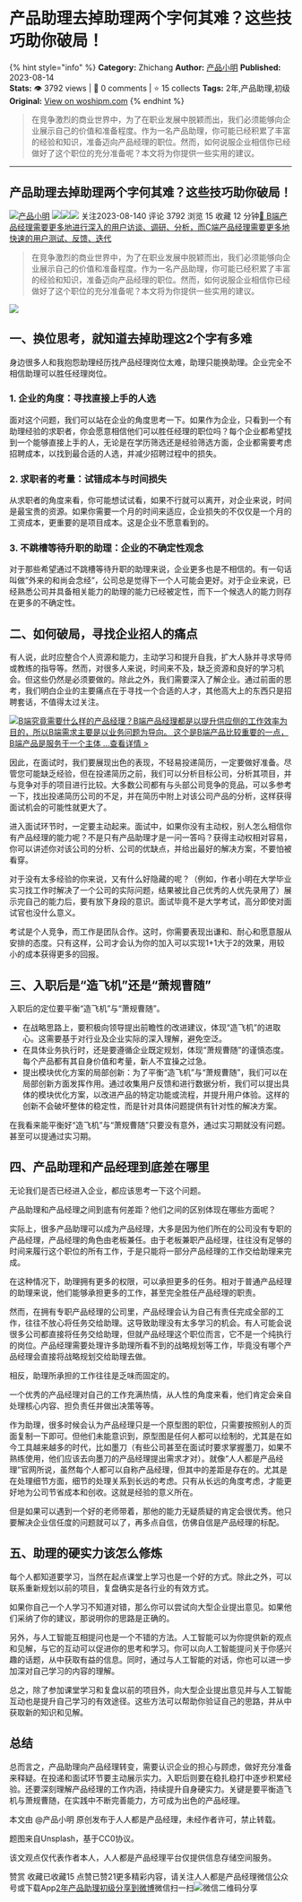 # 产品助理去掉助理两个字何其难？这些技巧助你破局！
{% hint style="info" %}
**Category:** Zhichang
**Author:** [产品小明](https://www.woshipm.com/u/1144755)
**Published:** 2023-08-14  
**Stats:** 👁️ 3792 views | 💬 0 comments | ⭐ 15 collects
**Tags:** 2年,产品助理,初级
**Original:** [View on woshipm.com](https://www.woshipm.com/zhichang/5884419.html)
{% endhint %}
> 在竞争激烈的商业世界中，为了在职业发展中脱颖而出，我们必须能够向企业展示自己的价值和准备程度。作为一名产品助理，你可能已经积累了丰富的经验和知识，准备迈向产品经理的职位。然而，如何说服企业相信你已经做好了这个职位的充分准备呢？本文将为你提供一些实用的建议。

---

## 产品助理去掉助理两个字何其难？这些技巧助你破局！

[![](https://static.woshipm.com/view/woshipm_api_def_20240102150833_8733.png?imageView2/1/w/72/h/72/q/100)](https://www.woshipm.com/u/1144755)[产品小明](https://www.woshipm.com/u/1144755) ![](https://static.woshipm.com/tag/1121_1@2x.png)![](https://static.woshipm.com/tag/1501_1@2x.png)![](https://static.woshipm.com/tag/2205_1@2x.png) 关注2023-08-140 评论 3792 浏览 15 收藏 12 分钟[🔗 B端产品经理需要更多地进行深入的用户访谈、调研、分析，而C端产品经理需要更多地快速的用户测试、反馈、迭代](https://ke.qidianla.com/courses/bcpm)

> 在竞争激烈的商业世界中，为了在职业发展中脱颖而出，我们必须能够向企业展示自己的价值和准备程度。作为一名产品助理，你可能已经积累了丰富的经验和知识，准备迈向产品经理的职位。然而，如何说服企业相信你已经做好了这个职位的充分准备呢？本文将为你提供一些实用的建议。

![](https://image.woshipm.com/2023/04/13/1c261f04-d9ea-11ed-9d7a-00163e0b5ff3.jpg)

## 一、换位思考，就知道去掉助理这2个字有多难

身边很多人和我抱怨助理经历找产品经理岗位太难，助理只能换助理。企业完全不相信助理可以胜任经理岗位。

### 1\. 企业的角度：寻找直接上手的人选

面对这个问题，我们可以站在企业的角度思考一下。如果作为企业，只看到一个有助理经验的求职者，你会愿意相信他们可以胜任经理的职位吗？每个企业都希望找到一个能够直接上手的人，无论是在学历筛选还是经验筛选方面，企业都需要考虑招聘成本，以找到最合适的人选，并减少招聘过程中的损失。

### 2\. 求职者的考量：试错成本与时间损失

从求职者的角度来看，你可能想试试看，如果不行就可以离开，对企业来说，时间是最宝贵的资源。如果你需要一个月的时间来适应，企业损失的不仅仅是一个月的工资成本，更重要的是项目成本。这是企业不愿意看到的。

### 3\. 不跳槽等待升职的助理：企业的不确定性观念

对于那些希望通过不跳槽等待升职的助理来说，企业更多也是不相信的。有一句话叫做”外来的和尚会念经”，公司总是觉得下一个人可能会更好。对于企业来说，已经熟悉公司并具备相关能力的助理的能力已经被定性，而下一个候选人的能力则存在更多的不确定性。

## 二、如何破局，寻找企业招人的痛点

有人说，此时应整合个人资源和能力，主动学习和提升自我，扩大人脉并寻求导师或教练的指导等。然而，对很多人来说，时间来不及，缺乏资源和良好的学习机会。但这些仍然是必须要做的。除此之外，我们需要深入了解企业。通过前面的思考，我们明白企业的主要痛点在于寻找一个合适的人才，其他高大上的东西只是招聘套话，不值得太过关注。

[![](https://image.woshipm.com/2023/08/02/f7cafd68-30e3-11ee-9da3-00163e0b5ff3.png)B端究竟需要什么样的产品经理？B端产品经理都是以提升供应侧的工作效率为目的，所以B端需求主要是以业务问题为导向。 这个是B端产品比较重要的一点，B端产品是服务于一个主体 ...查看详情 >](https://ke.qidianla.com/courses/bcpm)

因此，在面试时，我们要展现出色的表现，不轻易投递简历，一定要做好准备。尽管您可能缺乏经验，但在投递简历之前，我们可以分析目标公司，分析其项目，并与竞争对手的项目进行比较。大多数公司都有与头部公司竞争的竞品，可以多参考一下，找出投递简历公司的不足，并在简历中附上对该公司产品的分析，这样获得面试机会的可能性就更大了。

进入面试环节时，一定要主动起来。面试中，如果你没有主动权，别人怎么相信你有产品经理的能力呢？不是只有产品助理才是一问一答吗？获得主动权相对容易，你可以讲述你对该公司的分析、公司的优缺点，并给出最好的解决方案，不要怕被看穿。

对于没有太多经验的你来说，又有什么好隐藏的呢？（例如，作者小明在大学毕业实习找工作时解决了一个公司的实际问题，结果被比自己优秀的人优先录用了）展示完自己的能力后，要有放下身段的意识。面试毕竟不是大学考试，高分即使对面试官也没什么意义。

考试是个人竞争，而工作是团队合作。这时，你需要表现出谦和、耐心和愿意服从安排的态度。只有这样，公司才会认为你的加入可以实现1+1大于2的效果，用较小的成本获得更多的回报。

## 三、入职后是“造飞机”还是“萧规曹随”

入职后的定位要平衡“造飞机”与“萧规曹随”。

*   在战略思路上，要积极向领导提出前瞻性的改进建议，体现“造飞机”的进取心。这需要基于对行业及企业实际的深入理解，避免空泛。
*   在具体业务执行时，还是要遵循企业既定规划，体现“萧规曹随”的谨慎态度。每个产品都有其自身价值和考量，新人不宜操之过急。
*   提出模块优化方案的局部创新：为了平衡“造飞机”与“萧规曹随”，我们可以在局部创新方面发挥作用。通过收集用户反馈和进行数据分析，我们可以提出具体的模块优化方案，以改进产品的特定功能或流程，并提升用户体验。这样的创新不会破坏整体的稳定性，而是针对具体问题提供有针对性的解决方案。

在我看来能平衡好“造飞机”与“萧规曹随”只要没有意外，通过实习期就没有问题。甚至可以提通过实习期。

## 四、产品助理和产品经理到底差在哪里

无论我们是否已经进入企业，都应该思考一下这个问题。

产品助理和产品经理之间到底有何差距？他们之间的区别体现在哪些方面呢？

实际上，很多产品助理可以成为产品经理，大多是因为他们所在的公司没有专职的产品经理，产品经理的角色由老板兼任。由于老板兼职产品经理，往往没有足够的时间来履行这个职位的所有工作，于是只能将一部分产品经理的工作交给助理来完成。

在这种情况下，助理拥有更多的权限，可以承担更多的任务。相对于普通产品经理的助理来说，他们能够承担更多的工作，甚至完全胜任产品经理的职责。

然而，在拥有专职产品经理的公司里，产品经理会认为自己有责任完成全部的工作，往往不放心将任务交给助理。这导致助理没有太多学习的机会。有人可能会说很多公司都直接将任务交给助理，但就产品经理这个职位而言，它不是一个纯执行的岗位。产品经理需要处理许多助理所看不到的战略规划等工作，毕竟没有哪个产品经理会直接将战略规划交给助理去做。

相反，助理所承担的工作往往是乏味而固定的。

一个优秀的产品经理对自己的工作充满热情，从人性的角度来看，他们肯定会亲自处理核心内容、担负责任并做出决策等等。

作为助理，很多时候会认为产品经理只是一个原型图的职位，只需要按照别人的页面复制一下即可。但他们未能意识到，原型图是任何人都可以绘制的，尤其是在如今工具越来越多的时代，比如墨刀（有些公司甚至在面试时要求掌握墨刀，如果不熟练使用，他们应该去向墨刀的产品经理提出需求才对）。就像“人人都是产品经理”官网所说，虽然每个人都可以自称产品经理，但其中的差距是存在的。尤其是在处理细节方面，细节的处理关系到长远的考虑。只有从长远的角度考虑，才能更好地为公司节省成本和创收。这就是经验的意义所在。

但是如果可以遇到一个好的老师带着，那他的能力无疑质疑的肯定会很优秀。他只要解决企业信任度的问题就可以了，再多点自信，仿佛自信是产品经理的标配。

## 五、助理的硬实力该怎么修炼

每个人都知道要学习，当然在起点课堂上学习也是一个好的方式。除此之外，可以联系重新规划以前的项目，复盘确实是各行业的有效方式。

如果你自己一个人学习不知道对错，那么你可以尝试向大型企业提出意见。如果他们采纳了你的建议，那说明你的思路是正确的。

另外，与人工智能互相提问也是一个不错的方法。人工智能可以为你提供新的观点和见解，与它的互动可以促进你的思考和学习。你可以向人工智能提问关于你感兴趣的话题，从中获取有益的信息。同时，通过与人工智能的对话，你也可以进一步加深对自己学习的内容的理解。

总之，除了参加课堂学习和复盘以前的项目外，向大型企业提出意见并与人工智能互动也是提升自己学习的有效途径。这些方法可以帮助你验证自己的思路，并从中获取新的知识和见解。

## 总结

总而言之，产品助理向产品经理转变，需要认识企业的担心与顾虑，做好充分准备来释疑。在投递和面试环节要主动展示实力。入职后则要在稳扎稳打中逐步积累经验。还要深刻理解产品经理的工作内涵，持续提升自身硬实力。关键是要平衡造飞机与萧规曹随，在实践中不断完善能力，方可成为出色的产品经理。

本文由 @产品小明 原创发布于人人都是产品经理，未经作者许可，禁止转载。

题图来自Unsplash，基于CC0协议。

该文观点仅代表作者本人，人人都是产品经理平台仅提供信息存储空间服务。

赞赏 收藏已收藏15 点赞已赞21更多精彩内容，请关注人人都是产品经理微信公众号或下载App[2年](https://www.woshipm.com/tag/2%e5%b9%b4)[产品助理](https://www.woshipm.com/tag/%e4%ba%a7%e5%93%81%e5%8a%a9%e7%90%86)[初级](https://www.woshipm.com/tag/%e5%88%9d%e7%ba%a7)[分享到微博](https://service.weibo.com/share/share.php?appkey=2775287854&title=产品助理去掉助理两个字何其难？这些技巧助你破局！&url=https://www.woshipm.com/zhichang/5884419.html&pic=https://image.woshipm.com/2023/04/13/1c261f04-d9ea-11ed-9d7a-00163e0b5ff3.jpg)微信扫一扫![微信二维码](https://api.pwmqr.com/qrcode/create/?url=https://www.woshipm.com/zhichang/5884419.html)分享